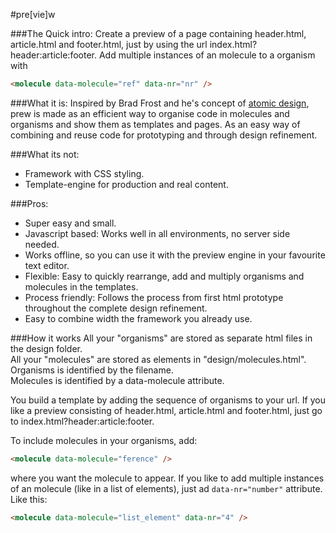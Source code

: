 #pre[vie]w

###The Quick intro:
Create a preview of a page containing header.html, article.html and footer.html, just by using the url index.html?header:article:footer. Add multiple instances of an molecule to a organism with
```html
<molecule data-molecule="ref" data-nr="nr" />
```

###What it is:
Inspired by Brad Frost and he's concept of [atomic design](http://atomicdesign.bradfrost.com), prew is made as an efficient way to organise code in molecules and organisms and show them as templates and pages. As an easy way of combining and reuse code for prototyping and through design refinement.

###What its not:
* Framework with CSS styling.
* Template-engine for production and real content.

###Pros:
* Super easy and small.
* Javascript based: Works well in all environments, no server side needed.
* Works offline, so you can use it with the preview engine in your favourite text editor.
* Flexible: Easy to quickly rearrange, add and multiply organisms and molecules in the templates.
* Process friendly: Follows the process from first html prototype throughout the complete design refinement.
* Easy to combine width the framework you already use.

###How it works
All your "organisms" are stored as separate html files in the design folder.  
All your "molecules" are stored as elements in "design/molecules.html".  
Organisms is identified by the filename.  
Molecules is identified by a data-molecule attribute.

You build a template by adding the sequence of organisms to your url. If you like a preview consisting of header.html, article.html and footer.html, just go to index.html?header:article:footer.

To include molecules in your organisms, add:  
```html
<molecule data-molecule="ference" />
```
where you want the molecule to appear. If you like to add multiple instances of an molecule (like in a list of elements), just ad `data-nr="number"` attribute. Like this: 
```html
<molecule data-molecule="list_element" data-nr="4" />
```
